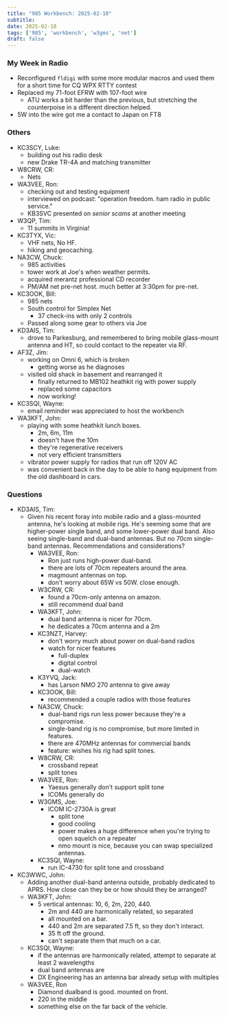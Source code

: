 ```yaml
---
title: "985 Workbench: 2025-02-10"
subtitle:
date: 2025-02-10
tags: ['985', 'workbench', 'w3gms', 'net']
draft: false
---
```


### My Week in Radio
- Reconfigured `fldigi`
  with some more modular macros
  and used them for a short time
  for CQ WPX RTTY contest
- Replaced my 71-foot EFRW with 107-foot wire
  - ATU works a bit harder than the previous,
    but stretching the counterpoise in a different direction helped.
- 5W into the wire got me a contact to Japan on FT8

### Others
- KC3SCY, Luke:
  - building out his radio desk
  - new Drake TR-4A and matching transmitter
- W8CRW, CR:
  - Nets
- WA3VEE, Ron:
  - checking out and testing equipment
  - interviewed on podcast: "operation freedom. ham radio in public service."
  - KB3SVC presented on _senior scams_ at another meeting
- W3QP, Tim:
  - 11 summits in Virginia!
- KC3TYX, Vic:
  - VHF nets, No HF.
  - hiking and geocaching.
- NA3CW, Chuck:
  - 985 activities
  - tower work at Joe's when weather permits.
  - acquired merantz professional CD recorder
  - PM/AM net pre-net host. much better at 3:30pm for pre-net.
- KC3OOK, Bill:
  - 985 nets
  - South control for Simplex Net
    - 37 check-ins with only 2 controls
  - Passed along some gear to others via Joe
- KD3AIS, Tim:
  - drove to Parkesburg, and remembered to bring mobile glass-mount antenna
    and HT, so could contact to the repeater via RF.
- AF3Z, Jim:
  - working on Omni 6, which is broken
    - getting worse as he diagnoses
  - visited old shack in basement and rearranged it
    - finally returned to MB102 heathkit rig with power supply
    - replaced some capacitors
    - now working!
- KC3SQI, Wayne:
  - email reminder was appreciated to host the workbench
- WA3KFT, John:
  - playing with some heathkit lunch boxes.
    - 2m, 6m, 11m
    - doesn't have the 10m
    - they're regenerative receivers
    - not very efficient transmitters
  - vibrator power supply for radios that run off 120V AC
  - was convenient back in the day to be able to hang equipment
    from the old dashboard in cars.
### Questions
- KD3AIS, Tim:
  - Given his recent foray
    into mobile radio and a glass-mounted antenna,
    he's looking at mobile rigs.
    He's seeming some that are higher-power single band,
    and some lower-power dual band.
    Also seeing single-band and dual-band antennas.
    But no 70cm single-band antennas.
    Recommendations and considerations?
    - WA3VEE, Ron:
      - Ron just runs high-power dual-band.
      - there are lots of 70cm repeaters around the area.
      - magmount antennas on top.
      - don't worry about 65W vs 50W. close enough.
    - W3CRW, CR:
      - found a 70cm-only antenna on amazon.
      - still recommend dual band
    - WA3KFT, John:
      - dual band antenna is nicer for 70cm.
      - he dedicates a 70cm antenna and a 2m
    - KC3NZT, Harvey:
      - don't worry much about power on dual-band radios
      - watch for nicer features
        - full-duplex
        - digital control
        - dual-watch
    - K3YVQ, Jack:
      - has Larson NMO 270 antenna to give away
    - KC3OOK, Bill:
      - recommended a couple radios with those features
    - NA3CW, Chuck:
      - dual-band rigs run less power because they're a compromise.
      - single-band rig is no compromise, but more limited in features.
      - there are 470MHz antennas for commercial bands
      - feature: wishes his rig had split tones.
    - W8CRW, CR:
      - crossband repeat
      - split tones
    - WA3VEE, Ron:
      - Yaesus generally don't support split tone
      - ICOMs generally do
    - W3GMS, Joe:
      - ICOM IC-2730A is great
        - split tone
        - good cooling
        - power makes a huge difference when you're trying
          to open squelch on a repeater
        - nmo mount is nice, because you can swap specialized antennas.
    - KC3SQI, Wayne:
      - run IC-4730 for split tone and crossband
- KC3WWC, John:
  - Adding another dual-band antenna outside, probably dedicated to APRS.
    How close can they be or how should they be arranged?
  - WA3KFT, John:
    - 5 vertical antennas: 10, 6, 2m, 220, 440.
      - 2m and 440 are harmonically related, so separated
      - all mounted on a bar.
      - 440 and 2m are separated 7.5 ft, so they don't interact.
      - 35 ft off the ground.
      - can't separate them that much on a car.
  - KC3SQI, Wayne:
    - if the antennas are harmonically related,
      attempt to separate at least 2 wavelengths
    - dual band antennas are
    - DX Engineering has an antenna bar already setup with multiples
  - WA3VEE, Ron
    - Diamond dualband is good. mounted on front.
    - 220 in the middle
    - something else on the far back of the vehicle.

<!--more-->
